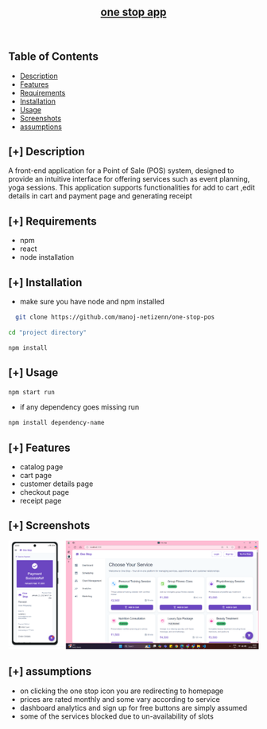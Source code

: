 <h2 align="center"><u>one stop app</u></h2>

<p align="center">
<br>
</p>


## Table of Contents

- [Description](#-description)
- [Features](#features)
- [Requirements](#requirements)
- [Installation](#installation)
- [Usage](#usage)
- [Screenshots](#screenshots)
- [assumptions](#assumptions)

## [+] Description

A front-end application for a Point of Sale (POS) system, designed to provide an intuitive interface for offering services such as event planning, yoga sessions. This application supports functionalities for add to cart ,edit details in cart and payment page and generating receipt

## [+] Requirements

- npm
- react
- node installation

## [+] Installation

- make sure you have node and npm installed

```bash
  git clone https://github.com/manoj-netizenn/one-stop-pos
```

```bash
cd "project directory"
```

```bash
npm install
```

## [+] Usage

```bash
npm start run
```
- if any dependency goes missing run

```bash
npm install dependency-name
```

## [+] Features

- catalog page
- cart page
- customer details page
- checkout page
- receipt page

## [+] Screenshots

![screenshot](https://github.com/manoj-netizenn/one-stop-pos/blob/main/image.png)

## [+] assumptions

- on clicking the one stop icon you are redirecting to homepage
- prices are rated monthly and some vary according to service
- dashboard analytics and sign up for free buttons are simply assumed
- some of the services blocked due to un-availability of slots
